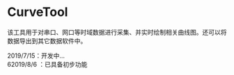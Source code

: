 # CurveTool
该工具用于对串口、网口等时域数据进行采集、并实时绘制相关曲线图。还可以将数据导出到其它数据软件中。

2019/7/15：开发中...  
62019/8/6 ：已具备初步功能
